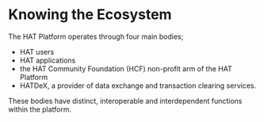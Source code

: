 

# Knowing the Ecosystem
The HAT Platform operates through four main bodies;
* HAT users
* HAT applications
* the HAT Community Foundation (HCF) non-profit arm of the HAT Platform
* HATDeX, a provider of data exchange and transaction clearing services. 

These bodies have distinct, interoperable and interdependent functions within the platform.
